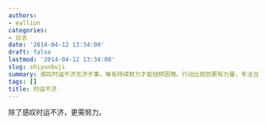 ```yaml
---
authors:
- eallion
categories:
- 日志
date: '2014-04-12 13:34:00'
draft: false
lastmod: '2014-04-12 13:34:00'
slug: shiyunbuji
summary: 感叹时运不济无济于事，唯有持续努力才能扭转困境。行动比抱怨更有力量，专注当下才能创造转机！
tags: []
title: 时运不济
---
```

除了感叹时运不济，更需努力。